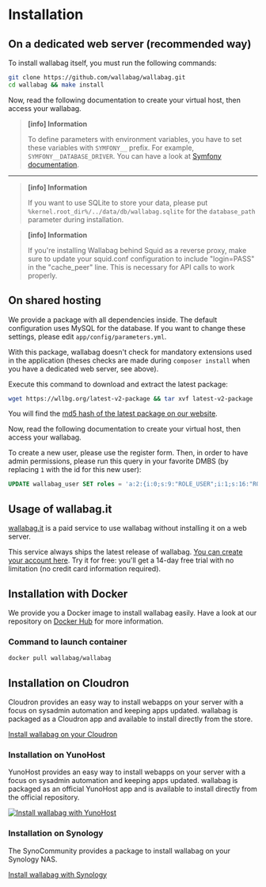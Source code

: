 # Installation

## On a dedicated web server (recommended way)

To install wallabag itself, you must run the following commands:

```bash
git clone https://github.com/wallabag/wallabag.git
cd wallabag && make install
```

Now, read the following documentation to create your virtual host, then
access your wallabag.

> **[info] Information**
>
> To define parameters with environment variables, you have to set these
> variables with `SYMFONY__` prefix. For example,
> `SYMFONY__DATABASE_DRIVER`. You can have a look at [Symfony
> documentation](http://symfony.com/doc/current/cookbook/configuration/external_parameters.html).

---

> **[info] Information**
>
> If you want to use SQLite to store your data, please put `%kernel.root_dir%/../data/db/wallabag.sqlite` for the `database_path` parameter during installation.

> **[info] Information**
>
> If you're installing Wallabag behind Squid as a reverse proxy, make sure to update your squid.conf configuration to include "login=PASS" in the "cache_peer" line. This is necessary for API calls to work properly.

## On shared hosting

We provide a package with all dependencies inside. The default
configuration uses MySQL for the database. If you want to change these
settings, please edit `app/config/parameters.yml`.

With this package, wallabag doesn't check for mandatory extensions used
in the application (theses checks are made during `composer install`
when you have a dedicated web server, see above).

Execute this command to download and extract the latest package:

```bash
wget https://wllbg.org/latest-v2-package && tar xvf latest-v2-package
```

You will find the [md5 hash of the latest package on our
website](https://wallabag.org/en#download).

Now, read the following documentation to create your virtual host, then
access your wallabag.

To create a new user, please use the register form. Then, in order to have admin
permissions, please run this query in your favorite DMBS (by replacing `1` with
the id for this new user):

```sql
UPDATE wallabag_user SET roles = 'a:2:{i:0;s:9:"ROLE_USER";i:1;s:16:"ROLE_SUPER_ADMIN";}' where id = 1;
```

## Usage of wallabag.it

[wallabag.it](https://wallabag.it) is a paid service to use wallabag without installing it on a web server.

This service always ships the latest release of wallabag. [You can create your account here](https://app.wallabag.it/). Try it for free: you'll get a 14-day free trial with no limitation (no credit card information required).

## Installation with Docker

We provide you a Docker image to install wallabag easily. Have a look at
our repository on [Docker
Hub](https://hub.docker.com/r/wallabag/wallabag/) for more information.

### Command to launch container

```bash
docker pull wallabag/wallabag
```

## Installation on Cloudron

Cloudron provides an easy way to install webapps on your server with a
focus on sysadmin automation and keeping apps updated. wallabag is
packaged as a Cloudron app and available to install directly from the
store.

[Install wallabag on your
Cloudron](https://cloudron.io/store/org.wallabag.cloudronapp.html)

### Installation on YunoHost

YunoHost provides an easy way to install webapps on your server with a
focus on sysadmin automation and keeping apps updated. wallabag is
packaged as an official YunoHost app and is available to install directly from the
official repository.

[![Install wallabag with
YunoHost](https://install-app.yunohost.org/install-with-yunohost.png)](https://install-app.yunohost.org/?app=wallabag2)

### Installation on Synology

The SynoCommunity provides a package to install wallabag on your Synology NAS.

[Install wallabag with Synology](https://synocommunity.com/package/wallabag)

